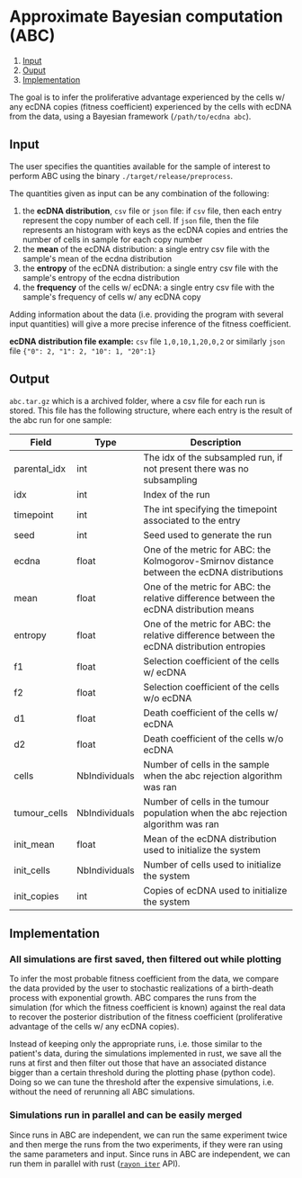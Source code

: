 # Approximate Bayesian computation (ABC)
1. [Input](#input)
2. [Ouput](#output)
3. [Implementation](#implementation)

The goal is to infer the proliferative advantage experienced by the cells w/
any ecDNA copies (fitness coefficient) experienced by the cells with ecDNA from
the data, using a Bayesian framework (`/path/to/ecdna abc`).

## Input
The user specifies the quantities available for the sample of interest to
perform ABC using the binary `./target/release/preprocess`.

The quantities given as input can be any combination of the following:
1. the **ecDNA distribution**, `csv` file or `json` file: if `csv` file, then
   each entry represent the copy number of each cell. If `json` file, then the
   file represents an histogram with keys as the ecDNA copies and entries the
   number of cells in sample for each copy number
2. the **mean** of the ecDNA distribution: a single entry csv file with the
   sample's mean of the ecdna distribution
3. the **entropy** of the ecDNA distribution: a single entry csv file with the
   sample's entropy of the ecdna distribution
4. the **frequency** of the cells w/ ecDNA: a single entry csv file with the
   sample's frequency of cells w/ any ecDNA copy

Adding information about the data (i.e. providing the program with several
input quantities) will give a more precise inference of the fitness
coefficient.

**ecDNA distribution file example:** `csv` file `1,0,10,1,20,0,2` or similarly
`json` file `{"0": 2, "1": 2, "10": 1, "20":1}`

## Output
`abc.tar.gz` which is a archived folder, where a csv file for each run is stored.
This file has the following structure, where each entry is the result of the
abc run for one sample:

| Field        | Type         | Description                                                                                 |
|--------------|--------------|---------------------------------------------------------------------------------------------|
| parental_idx | int          | The idx of the subsampled run, if not present there was no subsampling                      |
| idx          | int          | Index of the run                                                                            |
| timepoint    | int          | The int specifying the timepoint associated to the entry                                    |
| seed         | int          | Seed used to generate the run                                                               |
| ecdna        | float        | One of the metric for ABC: the Kolmogorov-Smirnov distance between the ecDNA distributions  |
| mean         | float        | One of the metric for ABC: the relative difference between the ecDNA distribution means     |
| entropy      | float        | One of the metric for ABC: the relative difference between the ecDNA distribution entropies |
| f1           | float        | Selection coefficient of the cells w/ ecDNA                                                 |
| f2           | float        | Selection coefficient of the cells w/o ecDNA                                                |
| d1           | float        | Death coefficient of the cells w/ ecDNA                                                     |
| d2           | float        | Death coefficient of the cells w/o ecDNA                                                    |
| cells        | NbIndividuals| Number of cells in the sample when the abc rejection algorithm was ran                      |
| tumour_cells | NbIndividuals| Number of cells in the tumour population when the abc rejection algorithm was ran           |
| init_mean    | float        | Mean of the ecDNA distribution used to initialize the system                                |
| init_cells   | NbIndividuals| Number of cells used to initialize the system                                               |
| init_copies  | int          | Copies of ecDNA used to initialize the system                                               |

## Implementation
### All simulations are first saved, then filtered out while plotting
To infer the most probable fitness coefficient from the data, we compare the
data provided by the user to stochastic realizations of a birth-death process
with exponential growth.
ABC compares the runs from the simulation (for which the fitness coefficient is
known) against the real data to recover the posterior distribution of the
fitness coefficient (proliferative advantage of the cells w/ any ecDNA copies).

Instead of keeping only the appropriate runs, i.e. those similar to the
patient's data, during the simulations implemented in rust, we save all the
runs at first and then filter out those that have an associated distance bigger
than a certain threshold during the plotting phase (python code).
Doing so we can tune the threshold after the expensive simulations, i.e.
without the need of rerunning all ABC simulations.

### Simulations run in parallel and can be easily merged
Since runs in ABC are independent, we can run the same experiment twice and
then merge the runs from the two experiments, if they were ran using the same
parameters and input.
Since runs in ABC are independent, we can run them in parallel with rust
([`rayon iter`](https://docs.rs/rayon/latest/rayon/iter/index.html) API).

